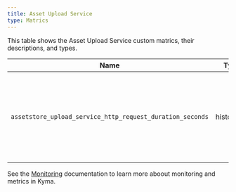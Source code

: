 ```yaml
---
title: Asset Upload Service
type: Matrics
---
```


This table shows the Asset Upload Service custom matrics, their descriptions, and types.

| Name | Type | Decription |
|------|-------------|------|
| `assetstore_upload_service_http_request_duration_seconds` | histogram | Specifies a number of HTTP requests the service processes in a given time series. |


See the [Monitoring](/components/monitoring) documentation to learn more aboout monitoring and metrics in Kyma.
